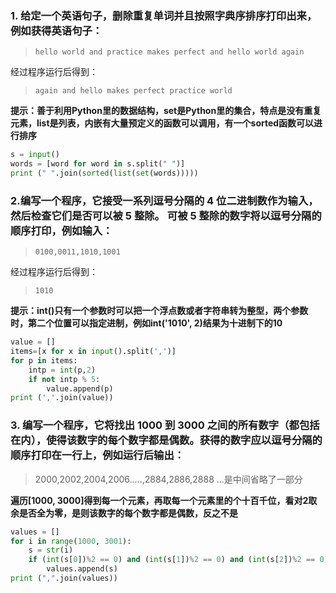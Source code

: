 ### 1. 给定一个英语句子，删除重复单词并且按照字典序排序打印出来，例如获得英语句子：

> ```
> hello world and practice makes perfect and hello world again
> ```

经过程序运行后得到：

> ```
> again and hello makes perfect practice world
> ```

**提示：善于利用Python里的数据结构，set是Python里的集合，特点是没有重复元素，list是列表，内嵌有大量预定义的函数可以调用，有一个sorted函数可以进行排序**

```python
s = input()
words = [word for word in s.split(" ")]
print (" ".join(sorted(list(set(words)))))
```



### 2.编写一个程序，它接受一系列逗号分隔的 4 位二进制数作为输入，然后检查它们是否可以被 5 整除。 可被 5 整除的数字将以逗号分隔的顺序打印，例如输入：

> ```
> 0100,0011,1010,1001
> ```

经过程序运行后得到：

> ```
> 1010
> ```

**提示：int()只有一个参数时可以把一个浮点数或者字符串转为整型，两个参数时，第二个位置可以指定进制，例如int('1010', 2)结果为十进制下的10**

```python
value = []
items=[x for x in input().split(',')]
for p in items:
    intp = int(p,2)
    if not intp % 5:
        value.append(p)
print (','.join(value))
```





### 3. 编写一个程序，它将找出 1000 到 3000 之间的所有数字（都包括在内），使得该数字的每个数字都是偶数。获得的数字应以逗号分隔的顺序打印在一行上，例如运行后输出：

> 2000,2002,2004,2006.....,2884,2886,2888     ...是中间省略了一部分

**遍历[1000, 3000]得到每一个元素，再取每一个元素里的个十百千位，看对2取余是否全为零，是则该数字的每个数字都是偶数，反之不是**

```python
values = []
for i in range(1000, 3001):
    s = str(i)
    if (int(s[0])%2 == 0) and (int(s[1])%2 == 0) and (int(s[2])%2 == 0) and (int(s[3])%2 == 0):
        values.append(s)
print (",".join(values))
```

